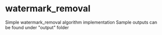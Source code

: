 # watermark_removal
Simple watermark_removal algorithm implementation
Sample outputs can be found under "output" folder
